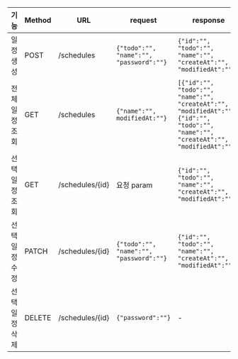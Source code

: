 | 기능       | Method | URL             | request                                 | response                                                             | 상태코드       |
|----------|--------|-----------------|-----------------------------------------|----------------------------------------------------------------------|------------|
| 일정 생성    | POST   | /schedules      | `{"todo":"", "name":"", "password":""}` | `{"id":"", "todo":"", "name":"", "createAt":"", "modifiedAt":""}`      | 201: 정상 생성 |
| 전체 일정 조회 | GET    | /schedules      | `{"name":"", modifiedAt:""}`            | `[{"id":"", "todo":"", "name":"", "createAt":"", "modifiedAt":""}, {"id":"", "todo":"", "name":"", "createAt":"", "modifiedAt":""}]` | 200: 정상 조회 |
| 선택 일정 조회 | GET    | /schedules/{id} | 요청 param                                | `{"id":"", "todo":"", "name":"", "createAt":"", "modifiedAt":""}`                                    | 200: 정상 조회 |
| 선택 일정 수정 | PATCH  | /schedules/{id} | `{"todo":"", "name":"", "password":""}`   | `{"id":"", "todo":"", "name":"", "createAt":"", "modifiedAt":""}`                                    | 200: 정상 변경 |
| 선택 일정 삭제 | DELETE | /schedules/{id} | `{"password":""}`                              | -                                                                    | 204: 정상 삭제 |

